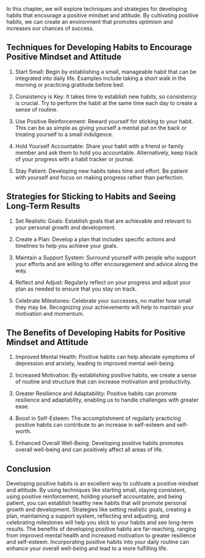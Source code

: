 
In this chapter, we will explore techniques and strategies for developing habits that encourage a positive mindset and attitude. By cultivating positive habits, we can create an environment that promotes optimism and increases our chances of success.

Techniques for Developing Habits to Encourage Positive Mindset and Attitude
---------------------------------------------------------------------------

1. Start Small: Begin by establishing a small, manageable habit that can be integrated into daily life. Examples include taking a short walk in the morning or practicing gratitude before bed.

2. Consistency is Key: It takes time to establish new habits, so consistency is crucial. Try to perform the habit at the same time each day to create a sense of routine.

3. Use Positive Reinforcement: Reward yourself for sticking to your habit. This can be as simple as giving yourself a mental pat on the back or treating yourself to a small indulgence.

4. Hold Yourself Accountable: Share your habit with a friend or family member and ask them to hold you accountable. Alternatively, keep track of your progress with a habit tracker or journal.

5. Stay Patient: Developing new habits takes time and effort. Be patient with yourself and focus on making progress rather than perfection.

Strategies for Sticking to Habits and Seeing Long-Term Results
--------------------------------------------------------------

1. Set Realistic Goals: Establish goals that are achievable and relevant to your personal growth and development.

2. Create a Plan: Develop a plan that includes specific actions and timelines to help you achieve your goals.

3. Maintain a Support System: Surround yourself with people who support your efforts and are willing to offer encouragement and advice along the way.

4. Reflect and Adjust: Regularly reflect on your progress and adjust your plan as needed to ensure that you stay on track.

5. Celebrate Milestones: Celebrate your successes, no matter how small they may be. Recognizing your achievements will help to maintain your motivation and momentum.

The Benefits of Developing Habits for Positive Mindset and Attitude
-------------------------------------------------------------------

1. Improved Mental Health: Positive habits can help alleviate symptoms of depression and anxiety, leading to improved mental well-being.

2. Increased Motivation: By establishing positive habits, we create a sense of routine and structure that can increase motivation and productivity.

3. Greater Resilience and Adaptability: Positive habits can promote resilience and adaptability, enabling us to handle challenges with greater ease.

4. Boost in Self-Esteem: The accomplishment of regularly practicing positive habits can contribute to an increase in self-esteem and self-worth.

5. Enhanced Overall Well-Being: Developing positive habits promotes overall well-being and can positively affect all areas of life.

Conclusion
----------

Developing positive habits is an excellent way to cultivate a positive mindset and attitude. By using techniques like starting small, staying consistent, using positive reinforcement, holding yourself accountable, and being patient, you can establish healthy new habits that will promote personal growth and development. Strategies like setting realistic goals, creating a plan, maintaining a support system, reflecting and adjusting, and celebrating milestones will help you stick to your habits and see long-term results. The benefits of developing positive habits are far-reaching, ranging from improved mental health and increased motivation to greater resilience and self-esteem. Incorporating positive habits into your daily routine can enhance your overall well-being and lead to a more fulfilling life.

